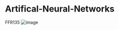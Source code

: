 # Artifical-Neural-Networks
FFR135
![image](https://github.com/franciscofrancoB/Artifical-Neural-Networks/assets/132671421/119c770b-3d8b-4f13-bb47-beb88a926874)
